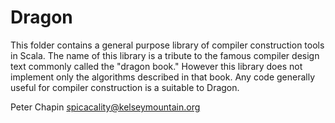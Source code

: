 
Dragon
======

This folder contains a general purpose library of compiler construction tools in Scala. The
name of this library is a tribute to the famous compiler design text commonly called the "dragon
book." However this library does not implement only the algorithms described in that book. Any
code generally useful for compiler construction is a suitable to Dragon.

Peter Chapin <spicacality@kelseymountain.org>  
